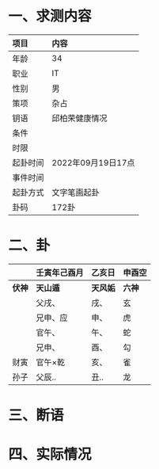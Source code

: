 # 一、求测内容
|项目|内容|
|:-|:-|
|年龄|34|
|职业|IT|
|性别|男|
|策项|杂占|
|钥语|邱柏荣健康情况|
|条件||
|时限||
|起卦时间|2022年09月19日17点|
|事件时间||
|起卦方式|文字笔画起卦|
|卦码|172卦|

# 二、卦
||壬寅年己酉月|乙亥日|申酉空|
|:-|:-|:-|:-|
|**伏神**|**天山遁**|**天风姤**|**六神**|
||父戌、|戌、|玄|
||兄申、应|申、|虎|
||官午、|午、|蛇|
||兄申、|酉、|勾|
|财寅|官午×乾|亥、|雀|
|孙子|父辰..|丑..|龙|


# 三、断语

# 四、实际情况